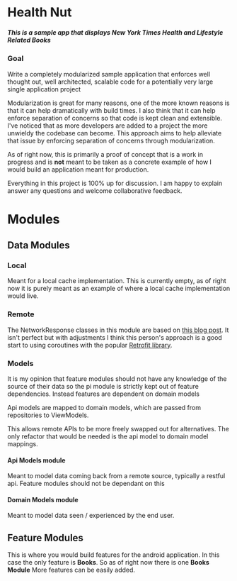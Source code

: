 # Health Nut

##### This is a sample app that displays New York Times Health and Lifestyle Related Books

### Goal
Write a completely modularized sample application that enforces well thought out, well architected, scalable code for a potentially very large single application project

Modularization is great for many reasons, one of the more known reasons is that it can help dramatically with build times. I also think that it can help enforce separation of concerns so that code is kept clean and extensible. I've noticed that as more developers are added to a project the more unwieldy the codebase can become. This approach aims to help alleviate that issue by enforcing separation of concerns through modularization.

As of right now, this is primarily a proof of concept that is a work in progress and is **not** meant to be taken as a concrete example of how I would build an application meant for production.

Everything in this project is 100% up for discussion. I am happy to explain answer any questions and welcome collaborative feedback.


# Modules

## Data Modules

### Local
Meant for a local cache implementation. This is currently empty, as of right now it is purely meant as an example of where a local cache implementation would live.

###  Remote
The NetworkResponse classes in this module are based on [this blog post](https://proandroiddev.com/create-retrofit-calladapter-for-coroutines-to-handle-response-as-states-c102440de37a). It isn't perfect but with adjustments I think this person's approach is a good start to using coroutines with the popular [Retrofit library](https://square.github.io/retrofit/).

### Models

It is my opinion that feature modules should not have any knowledge of the source of their data so the pi module is strictly kept out of feature dependencies. Instead features are dependent on domain models

Api models are mapped to domain models, which are passed from repositories to ViewModels.

This allows remote APIs to be more freely swapped out for alternatives. The only refactor that would be needed is the api model to domain model mappings.

#### Api Models module

Meant to model data coming back from a remote source, typically a restful api. Feature modules should not be dependant on this

#### Domain Models module

Meant to model data seen / experienced by the end user.

## Feature Modules

This is where you would build features for the android application. In this case the only feature is **Books**. So as of right now there is one **Books Module** More features can be easily added.
